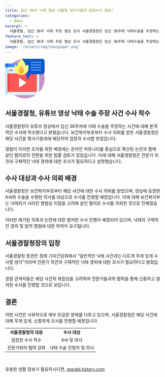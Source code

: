 ```yaml
---
title: 임신 36주 낙태 영상 서울청 형사기동대 엄정수사 발동!
categories:
  - News
excerpt: >
  서울경찰, 임신 36주 낙태 주장 영상 조사 서울경찰청은 임신 36주에 낙태수술을 주장하는 유튜브 영상에 대한 본격적인 수사에 착수했다고 밝혔다. 영상에 등장하는 사람과 의사에 대해 보건복지부의 의뢰로 살인 혐의로 수사할 예정이다. 해당 사건은 온라인에서 논란이 된 바 있으며, 임신 24주를 넘어가는 낙태는 불법으로 분류되지만, 형량 효력이 없는 점을 고려해 살인 혐의로 수사 요청된 것으로 전해졌다. 서울경찰청장은 전문가 의견과 구체적인 사건 경위에 대한 조사의 필요성을 강조했다.
feature_text: >
  서울경찰, 임신 36주 낙태 주장 영상 조사 서울경찰청은 임신 36주에 낙태수술을 주장하는 유튜브 영상에 대한 본격적인 수사에 착수했다고 밝혔다. 영상에 등장하는 사람과 의사에 대해 보건복지부의 의뢰로 살인 혐의로 수사할 예정이다. 해당 사건은 온라인에서 논란이 된 바 있으며, 임신 24주를 넘어가는 낙태는 불법으로 분류되지만, 형량 효력이 없는 점을 고려해 살인 혐의로 수사 요청된 것으로 전해졌다. 서울경찰청장은 전문가 의견과 구체적인 사건 경위에 대한 조사의 필요성을 강조했다.
image: '/assets/img/newspaper.png'
---
```


<p><img src="/assets/img/news.png" alt="rentncar 속보" /></p>

<h2 data-ke-size="size26">서울경찰청, 유튜브 영상 낙태 수술 주장 사건 수사 착수</h2>

<p>서울경찰청이 유튜브 영상에서 임신 36주차에 낙태 수술을 주장하는 사건에 대해 본격적인 수사에 착수했다고 밝혔습니다. 보건복지부로부터 수사 의뢰를 받은 서울경찰청은 해당 사건을 형사기동대에 배당하여 엄정히 수사할 방침입니다.</p>

<p data-ke-size="size16">
경찰이 이러한 조치를 취한 배경에는 온라인 커뮤니티를 중심으로 확산된 논란과 함께 살인 혐의로의 전환을 위한 법률 검토가 있었습니다. 이에 대해 서울경찰청은 전문가 의견과 구체적인 낙태 경위에 대한 조사가 필요하다고 설명했습니다.
</p>

<h2 data-ke-size="size26">수사 대상과 수사 의뢰 배경</h2>

<p>서울경찰청은 보건복지부로부터 해당 사건에 대한 수사 의뢰를 받았으며, 영상에 등장한 A씨와 수술을 수행한 의사를 대상으로 수사를 진행할 예정입니다. 이에 대해 보건복지부는 낙태죄가 사라진 형법상 이점을 고려해 살인 혐의로 수사를 의뢰한 것으로 전해졌습니다.</p>

<p data-ke-size="size16">
이러한 제기된 의혹과 논란에 대한 철저한 수사 진행이 예정되어 있으며, 낙태의 구체적인 경위 및 법적 쟁점에 대한 파악이 요구됩니다.
</p>

<h2 data-ke-size="size26">서울경찰청장의 입장</h2>

<p>서울경찰청 장관은 정례 기자간담회에서 "일반적인 낙태 사건과는 다르게 무게 있게 수사할 생각"이라며 전문가 의견과 구체적인 낙태 경위에 대한 조사가 필요하다고 밝혔습니다.</p>

<p data-ke-size="size16">
경찰 관계자들은 해당 사건의 복잡성을 고려하여 전문가들과의 협력을 통해 신중하고 철저한 수사를 진행할 것으로 보입니다.
</p>

<h2 data-ke-size="size26">결론</h2>

<p>이번 사건은 사회적으로 매우 민감한 문제를 다루고 있으며, 서울경찰청은 해당 사건에 대해 무게 있게, 신중하게 조사를 진행할 예정입니다.</p>

<table>
  <tr>
    <td style="text-align: center; height: 17px;"><b>서울경찰청의 대응</b></td>
    <td style="text-align: center; height: 17px;"><b>수사 대상</b></td>
  </tr>
  <tr>
    <td style="text-align: center;">엄정한 수사 착수</td>
    <td style="text-align: center;">A씨 및 의사</td>
  </tr>
  <tr>
    <td style="text-align: center;">전문가와의 협력 강화</td>
    <td style="text-align: center;">낙태 수술 진행자 및 의사</td>
  </tr>
</table>

<p data-ke-size="size16">&nbsp;</p>
유용한 생활 정보가 필요하시다면, <a href="https://qoogle.tistory.com" rel="dofollow">qoogle.tistory.com</a>



